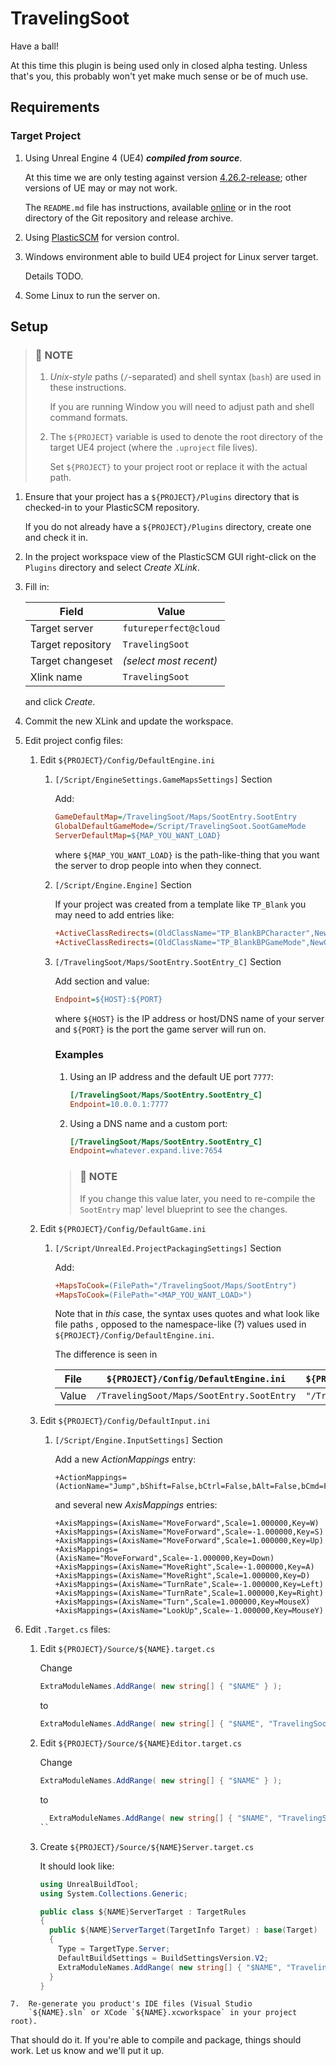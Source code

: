 TravelingSoot
==============================================================================

Have a ball!

At this time this plugin is being used only in closed alpha testing. Unless 
that's you, this probably won't yet make much sense or be of much use.

Requirements
------------------------------------------------------------------------------
### Target Project ###

1.  Using Unreal Engine 4 (UE4) **_compiled from source_**.
    
    At this time we are only testing against version [4.26.2-release][UE4
    4.26.2-release]; other versions of UE may or may not work.
    
    The `README.md` file has instructions, available [online][UE4 README] or in
    the root directory of the Git repository and release archive.

    [UE4 4.26.2-release]: https://github.com/EpicGames/UnrealEngine/releases/tag/4.26.2-release
    [UE4 README]: https://github.com/EpicGames/UnrealEngine/blob/4.26.2-release/README.md#getting-up-and-running
    
2.  Using [PlasticSCM][] for version control.
    
    [PlasticSCM]: https://www.plasticscm.com
    
3.  Windows environment able to build UE4 project for Linux server target.
    
    Details TODO.
    
4.  Some Linux to run the server on.

Setup
------------------------------------------------------------------------------

> ### 📢 NOTE ###
> 
> 1.  _Unix-style_ paths (`/`-separated) and shell syntax (`bash`) are used in
>     these instructions.
>     
>     If you are running Window you will need to adjust path and shell command
>     formats.
>     
> 2.  The `${PROJECT}` variable is used to denote the root directory of the target
>     UE4 project (where the `.uproject` file lives).
>     
>     Set `${PROJECT}` to your project root or replace it with the actual path.
>     

1.  Ensure that your project has a `${PROJECT}/Plugins` directory that is
    checked-in to your PlasticSCM repository.
    
    If you do not already have a `${PROJECT}/Plugins` directory, create one and 
    check it in.
    
2.  In the project workspace view of the PlasticSCM GUI right-click on the
    `Plugins` directory and select _Create XLink_.
    
3.  Fill in:
    
    |       Field       |         Value          |
    | ----------------- | ---------------------- |
    | Target server     | `futureperfect@cloud`  |
    | Target repository | `TravelingSoot`        |
    | Target changeset  | _(select most recent)_ |
    | Xlink name        | `TravelingSoot`        |
    
    and click _Create_.

4.  Commit the new XLink and update the workspace.
    
5.  Edit project config files:
    
    1.  Edit `${PROJECT}/Config/DefaultEngine.ini`
        
        1.  `[/Script/EngineSettings.GameMapsSettings]` Section
            
            Add:
            
            ```ini
            GameDefaultMap=/TravelingSoot/Maps/SootEntry.SootEntry
            GlobalDefaultGameMode=/Script/TravelingSoot.SootGameMode
            ServerDefaultMap=${MAP_YOU_WANT_LOAD}
            ```
            
            where `${MAP_YOU_WANT_LOAD}` is the path-like-thing that you want the
            server to drop people into when they connect.
            
        2.  `[/Script/Engine.Engine]` Section
            
            If your project was created from a template like `TP_Blank` you
            may need to add entries like:
            
            ```ini
            +ActiveClassRedirects=(OldClassName="TP_BlankBPCharacter",NewClassName="SootCharacter")
            +ActiveClassRedirects=(OldClassName="TP_BlankBPGameMode",NewClassName="SootGameMode")
            ```
            
        3.  `[/TravelingSoot/Maps/SootEntry.SootEntry_C]` Section
            
            Add section and value:
            
            ```ini
            Endpoint=${HOST}:${PORT}
            ```
            
            where `${HOST}` is the IP address or host/DNS name of your server
            and `${PORT}` is the port the game server will run on.
            
            ### Examples ####
            
            1.  Using an IP address and the default UE port `7777`:
                
                ```ini
                [/TravelingSoot/Maps/SootEntry.SootEntry_C]
                Endpoint=10.0.0.1:7777
                ```
                
            2.  Using a DNS name and a custom port:
                
                ```ini
                [/TravelingSoot/Maps/SootEntry.SootEntry_C]
                Endpoint=whatever.expand.live:7654
                ```
                
            > ### 📢 NOTE ###
            > 
            > If you change this value later, you need to re-compile
            > the `SootEntry` map' level blueprint to see the changes.
            
    2.  Edit `${PROJECT}/Config/DefaultGame.ini`
        
        1.  `[/Script/UnrealEd.ProjectPackagingSettings]` Section
            
            Add:
            
            ```ini
            +MapsToCook=(FilePath="/TravelingSoot/Maps/SootEntry")
            +MapsToCook=(FilePath="<MAP_YOU_WANT_LOAD>")
            ```
            
            Note that in _this_ case, the syntax uses quotes and what look like
            file paths , opposed to the namespace-like (?) values used in
            `${PROJECT}/Config/DefaultEngine.ini`.
            
            The difference is seen in
            
            | File  |    `${PROJECT}/Config/DefaultEngine.ini`    | `${PROJECT}/Config/DefaultGame.ini` |
            | ----- | ----------------------------------------- | --------------------------------- |
            | Value | `/TravelingSoot/Maps/SootEntry.SootEntry` | `"/TravelingSoot/Maps/SootEntry"` |
      
      3.  Edit `${PROJECT}/Config/DefaultInput.ini`
          
          1.  `[/Script/Engine.InputSettings]` Section
              
              Add a new _ActionMappings_ entry:
              
                  +ActionMappings=(ActionName="Jump",bShift=False,bCtrl=False,bAlt=False,bCmd=False,Key=SpaceBar)
              
              and several new _AxisMappings_ entries:
              
                  +AxisMappings=(AxisName="MoveForward",Scale=1.000000,Key=W)
                  +AxisMappings=(AxisName="MoveForward",Scale=-1.000000,Key=S)
                  +AxisMappings=(AxisName="MoveForward",Scale=1.000000,Key=Up)
                  +AxisMappings=(AxisName="MoveForward",Scale=-1.000000,Key=Down)
                  +AxisMappings=(AxisName="MoveRight",Scale=-1.000000,Key=A)
                  +AxisMappings=(AxisName="MoveRight",Scale=1.000000,Key=D)
                  +AxisMappings=(AxisName="TurnRate",Scale=-1.000000,Key=Left)
                  +AxisMappings=(AxisName="TurnRate",Scale=1.000000,Key=Right)
                  +AxisMappings=(AxisName="Turn",Scale=1.000000,Key=MouseX)
                  +AxisMappings=(AxisName="LookUp",Scale=-1.000000,Key=MouseY)
          
            
  6.  Edit `.Target.cs` files:
      
      1.  Edit `${PROJECT}/Source/${NAME}.target.cs`
          
          Change
          
          ```cs
          ExtraModuleNames.AddRange( new string[] { "$NAME" } );
          ```
          
          to
          
          ```cs
          ExtraModuleNames.AddRange( new string[] { "$NAME", "TravelingSoot" } );
          ```
          
      2.  Edit `${PROJECT}/Source/${NAME}Editor.target.cs`
          
          Change
          
          ```cs
          ExtraModuleNames.AddRange( new string[] { "$NAME" } );
          ```
          
          to
          
          ```cs
            ExtraModuleNames.AddRange( new string[] { "$NAME", "TravelingSoot" } );
          ``
          
      3.  Create `${PROJECT}/Source/${NAME}Server.target.cs`
          
          It should look like:
          
          ```cs
          using UnrealBuildTool;
          using System.Collections.Generic;

          public class ${NAME}ServerTarget : TargetRules
          {
            public ${NAME}ServerTarget(TargetInfo Target) : base(Target)
            {
              Type = TargetType.Server;
              DefaultBuildSettings = BuildSettingsVersion.V2;
              ExtraModuleNames.AddRange( new string[] { "$NAME", "TravelingSoot" } );
            }
          }
          ```

    7.  Re-generate you product's IDE files (Visual Studio
        `${NAME}.sln` or XCode `${NAME}.xcworkspace` in your project root).

That should do it. If you're able to compile and package, things should work.
Let us know and we'll put it up.
